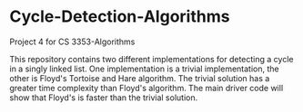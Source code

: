 # Cycle-Detection-Algorithms
Project 4 for CS 3353-Algorithms

This repository contains two different implementations for detecting a cycle in a singly linked list. One implementation is a trivial implementation, the other is Floyd's Tortoise and Hare algorithm. The trivial solution has a greater time complexity than Floyd's algorithm. The main driver code will show that Floyd's is faster than the trivial solution.
